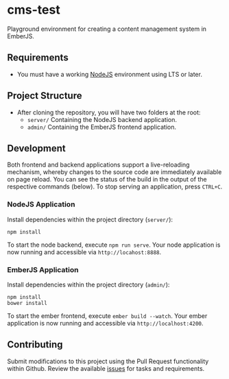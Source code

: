 # cms-test
Playground environment for creating a content management system in EmberJS.

## Requirements
- You must have a working [NodeJS](https://nodejs.org) environment using LTS or later.

## Project Structure
- After cloning the repository, you will have two folders at the root:
  - `server/` Containing the NodeJS backend application.
  - `admin/` Containing the EmberJS frontend application.

## Development

Both frontend and backend applications support a live-reloading mechanism, whereby changes to the source code are immediately available on page reload. You can see the status of the build in the output of the respective commands (below). To stop serving an application, press `CTRL+C`.

### NodeJS Application

Install dependencies within the project directory (`server/`):
```
npm install
```

To start the node backend, execute `npm run serve`. Your node application is now running and accessible via `http://locahost:8888`.

### EmberJS Application

Install dependencies within the project directory (`admin/`):
```
npm install
bower install
```

To start the ember frontend, execute `ember build --watch`. Your ember application is now running and accessible via `http://localhost:4200`.

## Contributing

Submit modifications to this project using the Pull Request functionality within Github. Review the available [issues](https://github.com/cygnusb2b/cms-test/issues) for tasks and requirements.
